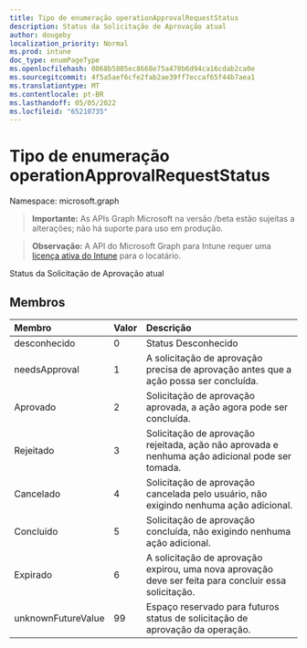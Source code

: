 ```yaml
---
title: Tipo de enumeração operationApprovalRequestStatus
description: Status da Solicitação de Aprovação atual
author: dougeby
localization_priority: Normal
ms.prod: intune
doc_type: enumPageType
ms.openlocfilehash: 0068b5805ec8668e75a470b6d94ca16cdab2ca0e
ms.sourcegitcommit: 4f5a5aef6cfe2fab2ae39ff7eccaf65f44b7aea1
ms.translationtype: MT
ms.contentlocale: pt-BR
ms.lasthandoff: 05/05/2022
ms.locfileid: "65210735"
---
```

# <a name="operationapprovalrequeststatus-enum-type"></a>Tipo de enumeração operationApprovalRequestStatus

Namespace: microsoft.graph

> **Importante:** As APIs Graph Microsoft na versão /beta estão sujeitas a alterações; não há suporte para uso em produção.

> **Observação:** A API do Microsoft Graph para Intune requer uma [licença ativa do Intune](https://go.microsoft.com/fwlink/?linkid=839381) para o locatário.

Status da Solicitação de Aprovação atual

## <a name="members"></a>Membros
|Membro|Valor|Descrição|
|:---|:---|:---|
|desconhecido|0|Status Desconhecido|
|needsApproval|1|A solicitação de aprovação precisa de aprovação antes que a ação possa ser concluída.|
|Aprovado|2|Solicitação de aprovação aprovada, a ação agora pode ser concluída.|
|Rejeitado|3|Solicitação de aprovação rejeitada, ação não aprovada e nenhuma ação adicional pode ser tomada.|
|Cancelado|4|Solicitação de aprovação cancelada pelo usuário, não exigindo nenhuma ação adicional.|
|Concluído|5|Solicitação de aprovação concluída, não exigindo nenhuma ação adicional.|
|Expirado|6 |A solicitação de aprovação expirou, uma nova aprovação deve ser feita para concluir essa solicitação.|
|unknownFutureValue|99|Espaço reservado para futuros status de solicitação de aprovação da operação.|




